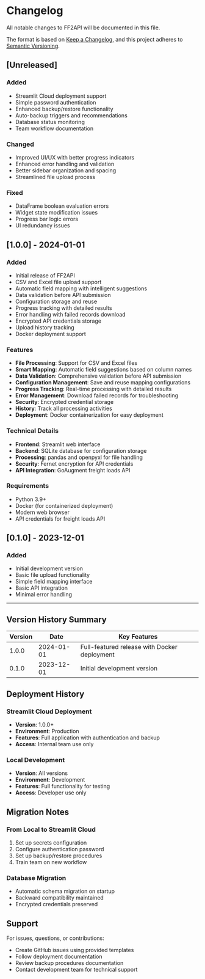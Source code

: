 # Changelog

All notable changes to FF2API will be documented in this file.

The format is based on [Keep a Changelog](https://keepachangelog.com/en/1.0.0/),
and this project adheres to [Semantic Versioning](https://semver.org/spec/v2.0.0.html).

## [Unreleased]

### Added
- Streamlit Cloud deployment support
- Simple password authentication
- Enhanced backup/restore functionality
- Auto-backup triggers and recommendations
- Database status monitoring
- Team workflow documentation

### Changed
- Improved UI/UX with better progress indicators
- Enhanced error handling and validation
- Better sidebar organization and spacing
- Streamlined file upload process

### Fixed
- DataFrame boolean evaluation errors
- Widget state modification issues
- Progress bar logic errors
- UI redundancy issues

## [1.0.0] - 2024-01-01

### Added
- Initial release of FF2API
- CSV and Excel file upload support
- Automatic field mapping with intelligent suggestions
- Data validation before API submission
- Configuration storage and reuse
- Progress tracking with detailed results
- Error handling with failed records download
- Encrypted API credentials storage
- Upload history tracking
- Docker deployment support

### Features
- **File Processing**: Support for CSV and Excel files
- **Smart Mapping**: Automatic field suggestions based on column names
- **Data Validation**: Comprehensive validation before API submission
- **Configuration Management**: Save and reuse mapping configurations
- **Progress Tracking**: Real-time processing with detailed results
- **Error Management**: Download failed records for troubleshooting
- **Security**: Encrypted credential storage
- **History**: Track all processing activities
- **Deployment**: Docker containerization for easy deployment

### Technical Details
- **Frontend**: Streamlit web interface
- **Backend**: SQLite database for configuration storage
- **Processing**: pandas and openpyxl for file handling
- **Security**: Fernet encryption for API credentials
- **API Integration**: GoAugment freight loads API

### Requirements
- Python 3.9+
- Docker (for containerized deployment)
- Modern web browser
- API credentials for freight loads API

## [0.1.0] - 2023-12-01

### Added
- Initial development version
- Basic file upload functionality
- Simple field mapping interface
- Basic API integration
- Minimal error handling

---

## Version History Summary

| Version | Date | Key Features |
|---------|------|--------------|
| 1.0.0 | 2024-01-01 | Full-featured release with Docker deployment |
| 0.1.0 | 2023-12-01 | Initial development version |

## Deployment History

### Streamlit Cloud Deployment
- **Version**: 1.0.0+
- **Environment**: Production
- **Features**: Full application with authentication and backup
- **Access**: Internal team use only

### Local Development
- **Version**: All versions
- **Environment**: Development
- **Features**: Full functionality for testing
- **Access**: Developer use only

## Migration Notes

### From Local to Streamlit Cloud
1. Set up secrets configuration
2. Configure authentication password
3. Set up backup/restore procedures
4. Train team on new workflow

### Database Migration
- Automatic schema migration on startup
- Backward compatibility maintained
- Encrypted credentials preserved

## Support

For issues, questions, or contributions:
- Create GitHub issues using provided templates
- Follow deployment documentation
- Review backup procedures documentation
- Contact development team for technical support 